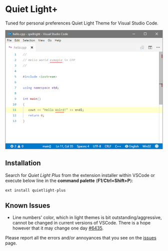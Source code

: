 # Quiet Light+

Tuned for personal preferences Quiet Light Theme for Visual Studio Code.

![screenshot](media/screenshot.png)

## Installation

Search for *Quiet Light Plus* from the extension installer within VSCode or execute below line in the **command palette** (**F1**/**Ctrl+Shift+P**):
```
ext install quietlight-plus
```

## Known Issues

* Line numbers' color, which in light themes is bit outstanding/aggressive, cannot be changed in current versions of VSCode. There is a hope however that it may change one day [#6435](https://github.com/Microsoft/vscode/issues/6435).

Please report all the errors and/or annoyances that you see on the [issues](https://github.com/bartosz-antosik/vscode-quietlight-plus/issues) page.